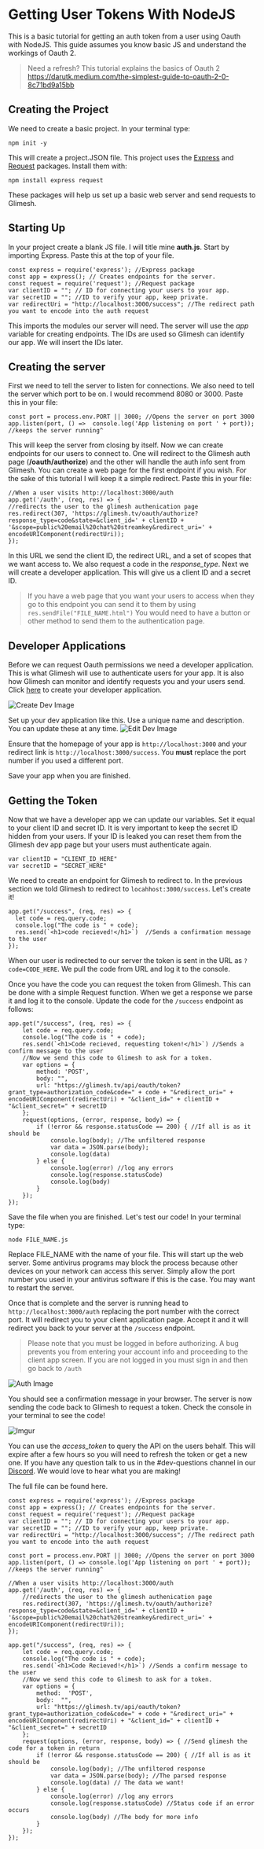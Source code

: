 ﻿# Getting User Tokens With NodeJS

This is a basic tutorial for getting an auth token from a user using Oauth with NodeJS. This guide assumes you know basic JS and understand the workings of Oauth 2.

> Need a refresh? This tutorial explains the basics of Oauth 2
> https://darutk.medium.com/the-simplest-guide-to-oauth-2-0-8c71bd9a15bb

## Creating the Project

We need to create a basic project. In your terminal type:

`npm init -y`

This will create a project.JSON file. This project uses the
[Express](https://www.npmjs.com/package/request)  and [Request](https://www.npmjs.com/package/request ) packages.  Install them with:

`npm install express request`


These packages will help us set up a basic web server and send requests to Glimesh.


## Starting Up

In your project create a blank JS file. I will title mine **auth.js**. Start by importing Express. Paste this at the top of your file.
```JS
const express = require('express'); //Express package
const app = express(); // Creates endpoints for the server.
const request = require('request'); //Request package
var clientID = ""; // ID for connecting your users to your app.
var secretID = ""; //ID to verify your app, keep private.
var redirectUri = "http://localhost:3000/success"; //The redirect path you want to encode into the auth request
```
This imports the modules our server will need. The server will use the *app* variable for creating endpoints. The IDs are used so Glimesh can identify our app. We will insert the IDs later.

## Creating the server

First we need to tell the server to listen for connections. We also need to tell the server which port to be on. I would recommend 8080 or 3000.
Paste this in your file:
```JS
const port = process.env.PORT || 3000; //Opens the server on port 3000
app.listen(port, () =>  console.log('App listening on port ' + port));
//keeps the server running^
```

This will keep the server from closing by itself. Now we can create endpoints for our users to connect to. One will redirect to the Glimesh auth page (**/oauth/authorize**) and the other will handle the auth info sent from Glimesh. You can create a web page for the first endpoint if you wish. For the sake of this tutorial I will keep it a simple redirect.
Paste this in your file:
```JS
//When a user visits http://localhost:3000/auth
app.get('/auth', (req, res) => {
//redirects the user to the glimesh authenication page
res.redirect(307, 'https://glimesh.tv/oauth/authorize?response_type=code&state=&client_id=' + clientID + '&scope=public%20email%20chat%20streamkey&redirect_uri=' + encodeURIComponent(redirectUri));
});
```
In this URL we send the client ID,  the redirect URL,  and a set of scopes that we want access to. We also request a code in the *response_type*. Next we will create a developer application. This will give us a client ID and a secret ID.

> If you have a web page that you want your users to access when they go to this endpoint you can send it to them by using `res.sendFile("FILE_NAME.html")`
You would need to have a button or other method to send them to the authentication page.

## Developer Applications

Before we can request Oauth permissions we need a developer application. This is what Glimesh will use to authenticate users for your app. It is also how Glimesh can monitor and identify requests you and your users send.  Click [here](https://glimesh.tv/users/settings/applications) to create your developer application.

![Create Dev Image](https://i.imgur.com/BLIe7Tx.png)

Set up your dev application like this.  Use a unique name and description. You can update these at any time.
![Edit Dev Image](https://i.imgur.com/LOIJVyt.png)



Ensure that the homepage of your app is `http://localhost:3000` and your redirect link is `http://localhost:3000/success`. You **must** replace the port number if you used a different port.

Save your app when you are finished.

## Getting the Token

Now that we have a developer app we can update our variables. Set it equal to your client ID and secret ID. It is very important to keep the secret ID hidden from your users. If your ID is leaked you can reset them from the Glimesh dev app page but your users must authenticate again.
``` JS
var clientID = "CLIENT_ID_HERE"
var secretID = "SECRET_HERE"
```

We need to create an endpoint for Glimesh to redirect to. In the previous section we told Glimesh to redirect to `locahhost:3000/success`. Let's create it!

``` JS
app.get("/success", (req, res) => {
  let code = req.query.code;
  console.log("The code is " + code);
  res.send(`<h1>code recieved!</h1>`)  //Sends a confirmation message to the user
});
```

When our user is redirected to our server the token is sent in the URL as `?code=CODE_HERE`. We pull the code from URL and log it to the console.

Once you have the code you can request the token from Glimesh. This can be done with a simple Request function. When we get a response we parse it and log it to the console. Update the code for the `/success` endpoint as follows:

```JS
app.get("/success", (req, res) => {
    let code = req.query.code;
    console.log("The code is " + code);
    res.send(`<h1>Code recieved, requesting token!</h1>`) //Sends a confirm message to the user
    //Now we send this code to Glimesh to ask for a token.
    var options = {
        method: 'POST',
        body: "",
        url: "https://glimesh.tv/api/oauth/token?grant_type=authorization_code&code=" + code + "&redirect_uri=" + encodeURIComponent(redirectUri) + "&client_id=" + clientID + "&client_secret=" + secretID
    };
    request(options, (error, response, body) => {
        if (!error && response.statusCode == 200) { //If all is as it should be
            console.log(body); //The unfiltered response
            var data = JSON.parse(body);
            console.log(data)
        } else {
            console.log(error) //log any errors
            console.log(response.statusCode)
            console.log(body)
        }
    });
});
```
Save the file when you are finished. Let's test our code! In your terminal type:

`node FILE_NAME.js`

Replace FILE_NAME with the name of your file. This will start up the web server. Some antivirus programs may block the process because other devices on your network can access this server. Simply allow the port number you used in your antivirus software if this is the case. You may want to restart the server.

Once that is complete and the server is running head to `http://localhost:3000/auth` replacing the port number with the correct port. It will redirect you to your client application page. Accept it and it will redirect you back to your server at the `/success` endpoint.

>Please note that you must be logged in before authorizing. A bug prevents you from entering your account info and proceeding to the client app screen.
> If you are not logged in you must sign in and then go back to `/auth`

![Auth Image](https://i.imgur.com/fWawNSS.png)

You should see a confirmation message in your browser. The server is now sending the code back to Glimesh to request a token. Check the console in your terminal to see the code!

![Imgur](https://i.imgur.com/67sv2eV.png)

You can use the *access_token* to query the API on the users behalf. This will expire after a few hours so you will need to refresh the token or get a new one.  If you have any question talk to us in the #dev-questions channel in our [Discord](https://discord.gg/Glimesh).  We would love to hear what you are making!

The full file can be found here.

```JS
const express = require('express'); //Express package
const app = express(); // Creates endpoints for the server.
const request = require('request'); //Request package
var clientID = ""; // ID for connecting your users to your app.
var secretID = ""; //ID to verify your app, keep private.
var redirectUri = "http://localhost:3000/success"; //The redirect path you want to encode into the auth request

const port = process.env.PORT || 3000; //Opens the server on port 3000
app.listen(port, () => console.log('App listening on port ' + port));
//keeps the server running^

//When a user visits http://localhost:3000/auth
app.get('/auth', (req, res) => {
	//redirects the user to the glimesh authenication page
	res.redirect(307, 'https://glimesh.tv/oauth/authorize?response_type=code&state=&client_id=' + clientID + '&scope=public%20email%20chat%20streamkey&redirect_uri=' + encodeURIComponent(redirectUri));
});

app.get("/success", (req, res) => {
	let code = req.query.code;
	console.log("The code is " + code);
	res.send(`<h1>Code Recieved!</h1>`) //Sends a confirm message to the user
	//Now we send this code to Glimesh to ask for a token.
	var options = {
		method:  'POST',
		body:  "",
		url: "https://glimesh.tv/api/oauth/token?grant_type=authorization_code&code=" + code + "&redirect_uri=" + encodeURIComponent(redirectUri) + "&client_id=" + clientID + "&client_secret=" + secretID
	};
	request(options, (error, response, body) => { //Send glimesh the code for a token in return
		if (!error && response.statusCode == 200) { //If all is as it should be
			console.log(body); //The unfiltered response
			var data = JSON.parse(body); //The parsed response
			console.log(data) // The data we want!
		} else {
			console.log(error) //log any errors
			console.log(response.statusCode) //Status code if an error occurs
			console.log(body) //The body for more info
		}
	});
});
```